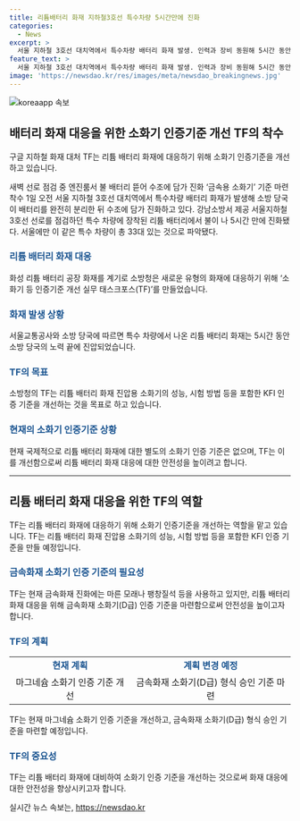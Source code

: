```yaml
---
title: 리튬배터리 화재 지하철3호선 특수차량 5시간만에 진화
categories:
  - News
excerpt: >
  서울 지하철 3호선 대치역에서 특수차량 배터리 화재 발생. 인력과 장비 동원해 5시간 동안 진화. 금속용 소화기 기준 마련에 소방청 착수. 현재 리튬 배터리 화재에 대한 소화기 인증 기준 부재. TF를 구성하여 인증 기준 마련할 예정. TF는 KFI 인증 기준 제정과 개선에 참여. 이달 내에 마그네슘 소화기 인증 기준 개선 예정.
feature_text: >
  서울 지하철 3호선 대치역에서 특수차량 배터리 화재 발생. 인력과 장비 동원해 5시간 동안 진화. 금속용 소화기 기준 마련에 소방청 착수. 현재 리튬 배터리 화재에 대한 소화기 인증 기준 부재. TF를 구성하여 인증 기준 마련할 예정. TF는 KFI 인증 기준 제정과 개선에 참여. 이달 내에 마그네슘 소화기 인증 기준 개선 예정.
image: 'https://newsdao.kr/res/images/meta/newsdao_breakingnews.jpg'
---
```


<p><img src="https://newsdao.kr/res/images/meta/newsdao_breakingnews.jpg" alt="koreaapp 속보" /></p>

<h2 data-ke-size="size26">배터리 화재 대응을 위한 소화기 인증기준 개선 TF의 착수</h2>

<p>구글 지하철 화재 대처 TF는 리튬 배터리 화재에 대응하기 위해 소화기 인증기준을 개선하고 있습니다.</p>

<p data-ke-size="size16">새벽 선로 점검 중 엔진룸서 불 배터리 뜯어 수조에 담가 진화 ‘금속용 소화기’ 기준 마련 착수 1일 오전 서울 지하철 3호선 대치역에서 특수차량 배터리 화재가 발생해 소방 당국이 배터리를 완전히 분리한 뒤 수조에 담가 진화하고 있다. 강남소방서 제공 서울지하철 3호선 선로를 점검하던 특수 차량에 장착된 리튬 배터리에서 불이 나 5시간 만에 진화됐다. 서울에만 이 같은 특수 차량이 총 33대 있는 것으로 파악됐다.</p>

<h3 data-ke-size="size24"><b><span style="color: #1a5490;">리튬 배터리 화재 대응</span></b></h3>

<p data-ke-size="size16">화성 리튬 배터리 공장 화재를 계기로 소방청은 새로운 유형의 화재에 대응하기 위해 ‘소화기 등 인증기준 개선 실무 태스크포스(TF)’를 만들었습니다.</p>

<h3 data-ke-size="size24"><b><span style="color: #1a5490;">화재 발생 상황</span></b></h3>

<p data-ke-size="size16">서울교통공사와 소방 당국에 따르면 특수 차량에서 나온 리튬 배터리 화재는 5시간 동안 소방 당국의 노력 끝에 진압되었습니다.</p>

<h3 data-ke-size="size24"><b><span style="color: #1a5490;">TF의 목표</span></b></h3>

<p data-ke-size="size16">소방청의 TF는 리튬 배터리 화재 진압용 소화기의 성능, 시험 방법 등을 포함한 KFI 인증 기준을 개선하는 것을 목표로 하고 있습니다.</p>

<h3 data-ke-size="size24"><b><span style="color: #1a5490;">현재의 소화기 인증기준 상황</span></b></h3>

<p data-ke-size="size16">현재 국제적으로 리튬 배터리 화재에 대한 별도의 소화기 인증 기준은 없으며, TF는 이를 개선함으로써 리튬 배터리 화재 대응에 대한 안전성을 높이려고 합니다.</p>

<hr>

<h2 data-ke-size="size26">리튬 배터리 화재 대응을 위한 TF의 역할</h2>

<p data-ke-size="size16">TF는 리튬 배터리 화재에 대응하기 위해 소화기 인증기준을 개선하는 역할을 맡고 있습니다. TF는 리튬 배터리 화재 진압용 소화기의 성능, 시험 방법 등을 포함한 KFI 인증 기준을 만들 예정입니다.</p>

<h3 data-ke-size="size24"><b><span style="color: #1a5490;">금속화재 소화기 인증 기준의 필요성</span></b></h3>

<p data-ke-size="size16">TF는 현재 금속화재 진화에는 마른 모래나 팽창질석 등을 사용하고 있지만, 리튬 배터리 화재 대응을 위해 금속화재 소화기(D급) 인증 기준을 마련함으로써 안전성을 높이고자 합니다.</p>

<h3 data-ke-size="size24"><b><span style="color: #1a5490;">TF의 계획</span></b></h3>

<table>
    <tbody>
        <tr>
            <td style="text-align: center; height: 17px;"><b><span style="color: #1a5490;">현재 계획</span></b></td>
            <td style="text-align: center; height: 17px;"><b><span style="color: #1a5490;">계획 변경 예정</span></b></td>
        </tr>
        <tr>
            <td style="text-align: center; height: 17px;">마그네슘 소화기 인증 기준 개선</td>
            <td style="text-align: center; height: 17px;">금속화재 소화기(D급) 형식 승인 기준 마련</td>
        </tr>
    </tbody>
</table>

<p data-ke-size="size16">TF는 현재 마그네슘 소화기 인증 기준을 개선하고, 금속화재 소화기(D급) 형식 승인 기준을 마련할 예정입니다.</p>

<h3 data-ke-size="size24"><b><span style="color: #1a5490;">TF의 중요성</span></b></h3>

<p data-ke-size="size16">TF는 리튬 배터리 화재에 대비하여 소화기 인증 기준을 개선하는 것으로써 화재 대응에 대한 안전성을 향상시키고자 합니다.</p>
실시간 뉴스 속보는, <a href="https://newsdao.kr" rel="dofollow">https://newsdao.kr</a>



